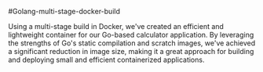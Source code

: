 #Golang-multi-stage-docker-build

Using a multi-stage build in Docker, we've created an efficient and lightweight container for our Go-based calculator application. By leveraging the strengths of Go's static compilation and scratch images, we've achieved a significant reduction in image size, making it a great approach for building and deploying small and efficient containerized applications.
